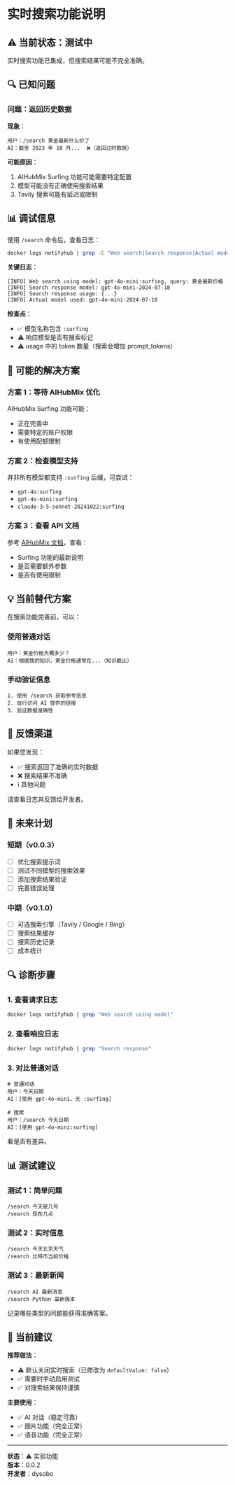 # 实时搜索功能说明

## ⚠️ 当前状态：测试中

实时搜索功能已集成，但搜索结果可能不完全准确。

## 🔍 已知问题

### 问题：返回历史数据

**现象**：
```
用户：/search 黄金最新什么价了
AI：截至 2023 年 10 月...  ❌（返回过时数据）
```

**可能原因**：
1. AIHubMix Surfing 功能可能需要特定配置
2. 模型可能没有正确使用搜索结果
3. Tavily 搜索可能有延迟或限制

## 📊 调试信息

使用 `/search` 命令后，查看日志：

```bash
docker logs notifyhub | grep -E "Web search|Search response|Actual model"
```

**关键日志**：
```
[INFO] Web search using model: gpt-4o-mini:surfing, query: 黄金最新价格
[INFO] Search response model: gpt-4o-mini-2024-07-18
[INFO] Search response usage: {...}
[INFO] Actual model used: gpt-4o-mini-2024-07-18
```

**检查点**：
- ✅ 模型名称包含 `:surfing`
- ⚠️ 响应模型是否有搜索标记
- ⚠️ usage 中的 token 数量（搜索会增加 prompt_tokens）

## 🔧 可能的解决方案

### 方案 1：等待 AIHubMix 优化

AIHubMix Surfing 功能可能：
- 正在完善中
- 需要特定的账户权限
- 有使用配额限制

### 方案 2：检查模型支持

并非所有模型都支持 `:surfing` 后缀，可尝试：
- `gpt-4o:surfing`
- `gpt-4o-mini:surfing`
- `claude-3-5-sonnet-20241022:surfing`

### 方案 3：查看 API 文档

参考 [AIHubMix 文档](https://docs.aihubmix.com/cn)，查看：
- Surfing 功能的最新说明
- 是否需要额外参数
- 是否有使用限制

## 💡 当前替代方案

在搜索功能完善前，可以：

### 使用普通对话
```
用户：黄金价格大概多少？
AI：根据我的知识，黄金价格通常在...（知识截止）
```

### 手动验证信息
```
1. 使用 /search 获取参考信息
2. 自行访问 AI 提供的链接
3. 验证数据准确性
```

## 📝 反馈渠道

如果您发现：
- ✅ 搜索返回了准确的实时数据
- ❌ 搜索结果不准确
- ℹ️ 其他问题

请查看日志并反馈给开发者。

## 🎯 未来计划

### 短期（v0.0.3）
- [ ] 优化搜索提示词
- [ ] 测试不同模型的搜索效果
- [ ] 添加搜索结果验证
- [ ] 完善错误处理

### 中期（v0.1.0）
- [ ] 可选搜索引擎（Tavily / Google / Bing）
- [ ] 搜索结果缓存
- [ ] 搜索历史记录
- [ ] 成本统计

## 🔍 诊断步骤

### 1. 查看请求日志
```bash
docker logs notifyhub | grep "Web search using model"
```

### 2. 查看响应日志
```bash
docker logs notifyhub | grep "Search response"
```

### 3. 对比普通对话
```
# 普通对话
用户：今天日期
AI：[使用 gpt-4o-mini，无 :surfing]

# 搜索
用户：/search 今天日期
AI：[使用 gpt-4o-mini:surfing]
```

看是否有差异。

## 📊 测试建议

### 测试 1：简单问题
```
/search 今天是几号
/search 现在几点
```

### 测试 2：实时信息
```
/search 今天北京天气
/search 比特币当前价格
```

### 测试 3：最新新闻
```
/search AI 最新消息
/search Python 最新版本
```

记录哪些类型的问题能获得准确答案。

## 🎯 当前建议

**推荐做法**：
- ⚠️ 默认关闭实时搜索（已修改为 `defaultValue: false`）
- ✅ 需要时手动启用测试
- ✅ 对搜索结果保持谨慎

**主要使用**：
- ✅ AI 对话（稳定可靠）
- ✅ 图片功能（完全正常）
- ✅ 语音功能（完全正常）

---

**状态**：⚠️ 实验功能  
**版本**：0.0.2  
**开发者**：dysobo

